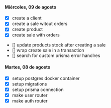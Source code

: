 #### Miércoles, 09 de agosto
* [x] create a client
* [x] create a sale witout orders
* [x] create product
* [x] create sale with orders
* [] update products stock after creating a sale
* [] wrap create sale in a transaction
* [] search for custom prisma error handlres

#### Martes, 08 de agosto 
* [x] setup postgres docker container
* [x] setup migrations
* [x] setup prisma connection
* [x] make user router
* [x] make auth router